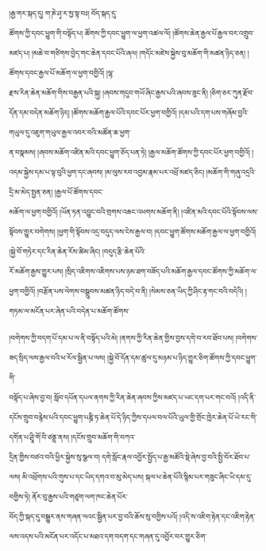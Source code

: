 ﻿  
།རྒྱ་གར་སྐད་དུ། ག་ཎེ་ཤྭ་ར་སྱ་སྟ་བཿ། བོད་སྐད་དུ་  
ཚོགས་ཀྱི་དབང་ཕྱུག་གི་བསྟོད་པ། ཚོགས་ཀྱི་དབང་ཕྱུག་ལ་ཕྱག་འཚལ་ལོ། །ཚོགས་ཆེན་རྒྱལ་པོ་རྒྱལ་བར་འགྲུབ་མཛད་པ། །མཆེ་བ་གཙིགས་བྱེད་གང་ཆེན་དབང་པོའི་ཞལ། །གདོང་མཛེས་སྐྱེས་བུ་མཆོག་གི་མཚན་ཉིད་ཅན། །ཚོགས་དབང་རྒྱལ་པོ་མཆོག་ལ་ཕྱག་བགྱིའོ། །ལྷ་  
རྫས་རིན་ཆེན་མཆོག་གིས་བརྒྱན་པའི་སྐུ། །ཞབས་གདུབ་གཡོ་ཞིང་རྒྱས་པའི་ཞབས་ཟུང་ནི། །ཅིག་ཅར་ཀུན་རྫོབ་དོན་དམ་བདེན་མཆོག་ཉིད། །ཚོགས་མཆོག་རྒྱལ་པོའི་དབང་པོར་ཕྱག་བགྱིའོ། །དམ་པའི་དག་པས་གཞོམ་བྱའི་གཡུལ་དུ་འཇུག་གཡུལ་རྒྱལ་འབར་བའི་མཚོན་ཆ་ཕྱག་  
ན་བསྣམས། །ཞབས་མཆོག་འཛིན་མའི་དབང་ཕྱུག་ཅོད་པན་ཏེ། །རྒྱལ་མཆོག་ཚོགས་ཀྱི་དབང་པོར་ཕྱག་བགྱིའོ། །འདམ་སྐྱེས་དམ་པ་ལྟ་བུའི་ཕྱག་དང་ཞབས། །མ་ལུས་རབ་འབྱམ་རྣམ་པར་འཕྲོ་མཛད་ཅིང། །མཆོག་གི་གཞུ་འདྲའི་དྲི་མ་མེད་སྤྱན་ཅན། །རྒྱལ་པོ་ཚོགས་དབང་  
མཆོག་ལ་ཕྱག་བགྱིའོ། །ཡོན་ཏན་འབྱུང་བའི་གྲགས་འཆང་འཕགས་མཆོག་ནི། །འཛིན་མའི་དབང་པོའི་སྟོབས་ལས་སྟོབས་གྱུར་བགེགས། །ཕྱག་གི་སྟོབས་འདྲ་བདུད་ལས་ངེས་རྒྱལ་བ། །དབང་ཕྱུག་ཚོགས་མཆོག་རྒྱལ་ལ་ཕྱག་བགྱིའོ། །སྐྱེ་བོ་གཏེར་དང་རིན་ཆེན་རོས་ཚིམ་ཞིང། །བདུད་རྩི་ཆེན་པོའི་  
རོ་མཆོག་རྒྱས་གྱུར་པས། །སྲིད་འཇིགས་འཇིགས་པས་ཉམ་ཐག་བཟོད་པའི་མཆོག་རྒྱལ་དབང་ཚོགས་ཀྱི་མཆོག་ལ་ཕྱག་བགྱིའོ། །བརྩོན་པས་ལེགས་བསྒྲུབས་མཚན་ཉིད་བདེ་བ་ནི། །སེམས་ཅན་ཡིད་ཀྱི་ཤིང་རྟ་གང་བའི་བདེའི། །གཏམ་ལ་མངོན་པར་ཞེན་པའི་བདེན་པ་མཆོག་ཚོགས་  
  
།བགེགས་ཀྱི་བདག་པོ་དམ་པ་ལ་ནི་བསྟོད་པའི་མེ། །ནགས་ཀྱི་རིན་ཆེན་གྱིས་བྱས་དགེ་བ་རབ་ཐོབ་པས། །བགེགས་ཟད་སྲིད་ལས་རྒྱལ་བའི་ཕ་རོལ་སྦྱིན་པ་ལས། །སྐྱེ་བོ་དོན་དམ་ཚུལ་དུ་མཉམ་པ་ཉིད་གྱུར་ཅིག་ཚོགས་ཀྱི་དབང་ཕྱུག་གི་  
བསྟོད་པ་ཞེས་བྱ་བ། སློབ་དཔོན་དཔལ་ནགས་ཀྱི་རིན་ཆེན་ཞབས་ཀྱིས་མཛད་པ་ཡང་དག་པར་གང་བའོ། །འདི་ནི་དངོས་གྲུབ་བརྙེས་པའི་དབང་ཕྱུག་པཎྜི་ཏ་ཆེན་པོ་དེ་ཉིད་ཀྱིས་དཔལ་བལ་པོའི་ཡུལ་གྱི་གྲོང་ཁྱེར་ཆེན་པོ་ཡེ་རང་གི་དགོན་པ་ཤྲཱི་གོ་བི་ཙནྡྲ་ནས། །དངོས་གྲུབ་མཆོག་གི་བཀའ་  
དྲིན་གྱིས་བཙའ་བའི་ཕྱིར་སྐྱེས་སུ་སྩལ་བ། དགེ་སློང་རྣལ་འབྱོར་སྤྱོད་པ་རྒྱ་མཚོའི་སྡེ་ཞེས་བྱ་བའི་སྤྱི་བོར་ཐོབ་པ་ལས། མི་འཕྲོགས་པའི་གུས་པ་དང་ཡིད་དགའ་བ་མུ་མེད་པས། སྐལ་པ་ཆེན་པོའི་སྙིམ་པར་གཟུང་ཞིང་ཡི་དམ་དུ་བགྱིས་ཏེ། ནོར་བུ་རྒྱས་པའི་གཙུག་ལག་ཁང་ཆེན་པོར་  
བོད་ཀྱི་སྐད་དུ་བསྒྱུར་ནས་གཞན་ལའང་སྦྱིན་པར་བྱ་བའི་ཆོས་སུ་བགྱིས་པའོ། །འདི་ས་འཇིག་རྟེན་དང་འཇིག་རྟེན་ལས་འདས་པའི་མངོན་པར་འདོང་པ་མཐའ་དག་བདག་དང་གཞན་དུ་འབྱོར་བར་གྱུར་ཅིག་  
  
  
